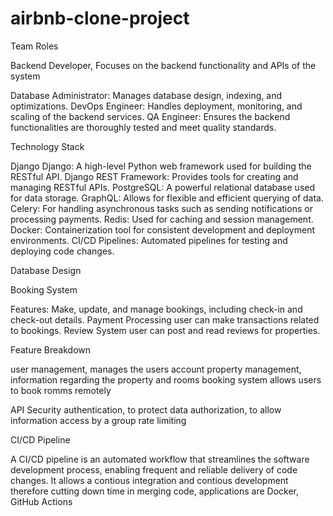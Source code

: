 # airbnb-clone-project
Team Roles

Backend Developer, 
Focuses on the backend functionality and APIs of the system

Database Administrator: Manages database design, indexing, and optimizations.
DevOps Engineer: Handles deployment, monitoring, and scaling of the backend services.
QA Engineer: Ensures the backend functionalities are thoroughly tested and meet quality standards.

Technology Stack

Django
Django: A high-level Python web framework used for building the RESTful API.
Django REST Framework: Provides tools for creating and managing RESTful APIs.
PostgreSQL: A powerful relational database used for data storage.
GraphQL: Allows for flexible and efficient querying of data.
Celery: For handling asynchronous tasks such as sending notifications or processing payments.
Redis: Used for caching and session management.
Docker: Containerization tool for consistent development and deployment environments.
CI/CD Pipelines: Automated pipelines for testing and deploying code changes.

Database Design

Booking System

Features: Make, update, and manage bookings, including check-in and check-out details.
Payment Processing
user can make transactions related to bookings.
Review System
user can post and read reviews for properties.

Feature Breakdown

user management, 
manages the users account 
property management, 
information regarding the property and rooms
booking system
allows users to book romms remotely 

API Security
authentication, 
to protect data
authorization,
to allow information access by a group
 rate limiting

 CI/CD Pipeline

 A CI/CD pipeline is an automated workflow that streamlines the software development process, enabling frequent and reliable delivery of code changes. It allows a contious integration and contious development therefore cutting down time in merging code, applications are Docker, GitHub Actions
 
 

